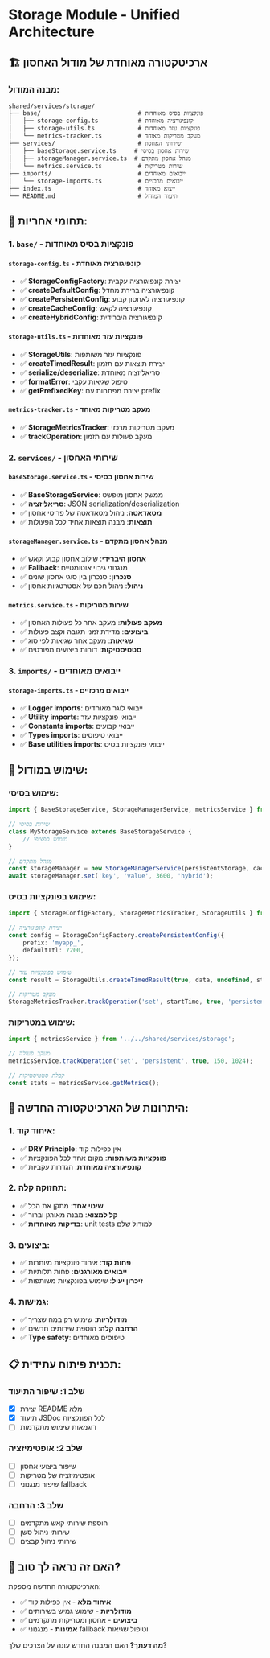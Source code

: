 # Storage Module - Unified Architecture

## 🏗️ **ארכיטקטורה מאוחדת של מודול האחסון**

### **מבנה המודול:**

```
shared/services/storage/
├── base/                           # פונקציות בסיס מאוחדות
│   ├── storage-config.ts           # קונפיגורציה מאוחדת
│   ├── storage-utils.ts            # פונקציות עזר מאוחדות
│   └── metrics-tracker.ts          # מעקב מטריקות מאוחד
├── services/                       # שירותי האחסון
│   ├── baseStorage.service.ts     # שירות אחסון בסיסי
│   ├── storageManager.service.ts  # מנהל אחסון מתקדם
│   └── metrics.service.ts          # שירות מטריקות
├── imports/                        # ייבואים מאוחדים
│   └── storage-imports.ts          # ייבואים מרכזיים
├── index.ts                        # ייצוא מאוחד
└── README.md                       # תיעוד המודול
```

## 🎯 **תחומי אחריות:**

### **1. `base/` - פונקציות בסיס מאוחדות**

#### **`storage-config.ts` - קונפיגורציה מאוחדת**

- ✅ **StorageConfigFactory**: יצירת קונפיגורציה עקבית
- ✅ **createDefaultConfig**: קונפיגורציה ברירת מחדל
- ✅ **createPersistentConfig**: קונפיגורציה לאחסון קבוע
- ✅ **createCacheConfig**: קונפיגורציה לקאש
- ✅ **createHybridConfig**: קונפיגורציה היברידית

#### **`storage-utils.ts` - פונקציות עזר מאוחדות**

- ✅ **StorageUtils**: פונקציות עזר משותפות
- ✅ **createTimedResult**: יצירת תוצאות עם תזמון
- ✅ **serialize/deserialize**: סריאליזציה מאוחדת
- ✅ **formatError**: טיפול שגיאות עקבי
- ✅ **getPrefixedKey**: יצירת מפתחות עם prefix

#### **`metrics-tracker.ts` - מעקב מטריקות מאוחד**

- ✅ **StorageMetricsTracker**: מעקב מטריקות מרכזי
- ✅ **trackOperation**: מעקב פעולות עם תזמון

### **2. `services/` - שירותי האחסון**

#### **`baseStorage.service.ts` - שירות אחסון בסיסי**

- ✅ **BaseStorageService**: ממשק אחסון מופשט
- ✅ **סריאליזציה**: JSON serialization/deserialization
- ✅ **מטאדאטה**: ניהול מטאדאטה של פריטי אחסון
- ✅ **תוצאות**: מבנה תוצאות אחיד לכל הפעולות

#### **`storageManager.service.ts` - מנהל אחסון מתקדם**

- ✅ **אחסון היברידי**: שילוב אחסון קבוע וקאש
- ✅ **Fallback**: מנגנוני גיבוי אוטומטיים
- ✅ **סנכרון**: סנכרון בין סוגי אחסון שונים
- ✅ **ניהול**: ניהול חכם של אסטרטגיות אחסון

#### **`metrics.service.ts` - שירות מטריקות**

- ✅ **מעקב פעולות**: מעקב אחר כל פעולות האחסון
- ✅ **ביצועים**: מדידת זמני תגובה וקצב פעולות
- ✅ **שגיאות**: מעקב אחר שגיאות לפי סוג
- ✅ **סטטיסטיקות**: דוחות ביצועים מפורטים

### **3. `imports/` - ייבואים מאוחדים**

#### **`storage-imports.ts` - ייבואים מרכזיים**

- ✅ **Logger imports**: ייבואי לוגר מאוחדים
- ✅ **Utility imports**: ייבואי פונקציות עזר
- ✅ **Constants imports**: ייבואי קבועים
- ✅ **Types imports**: ייבואי טיפוסים
- ✅ **Base utilities imports**: ייבואי פונקציות בסיס

## 🔧 **שימוש במודול:**

### **שימוש בסיסי:**

```typescript
import { BaseStorageService, StorageManagerService, metricsService } from '../../shared/services/storage';

// שירות בסיסי
class MyStorageService extends BaseStorageService {
	// מימוש ספציפי
}

// מנהל מתקדם
const storageManager = new StorageManagerService(persistentStorage, cacheStorage);
await storageManager.set('key', 'value', 3600, 'hybrid');
```

### **שימוש בפונקציות בסיס:**

```typescript
import { StorageConfigFactory, StorageMetricsTracker, StorageUtils } from '../../shared/services/storage';

// יצירת קונפיגורציה
const config = StorageConfigFactory.createPersistentConfig({
	prefix: 'myapp_',
	defaultTtl: 7200,
});

// שימוש בפונקציות עזר
const result = StorageUtils.createTimedResult(true, data, undefined, startTime, 'persistent');

// מעקב מטריקות
StorageMetricsTracker.trackOperation('set', startTime, true, 'persistent', 1024);
```

### **שימוש במטריקות:**

```typescript
import { metricsService } from '../../shared/services/storage';

// מעקב פעולה
metricsService.trackOperation('set', 'persistent', true, 150, 1024);

// קבלת סטטיסטיקות
const stats = metricsService.getMetrics();
```

## 🚀 **היתרונות של הארכיטקטורה החדשה:**

### **1. איחוד קוד:**

- ✅ **DRY Principle**: אין כפילות קוד
- ✅ **פונקציות משותפות**: מקום אחד לכל הפונקציות
- ✅ **קונפיגורציה מאוחדת**: הגדרות עקביות

### **2. תחזוקה קלה:**

- ✅ **שינוי אחד**: מתקן את הכל
- ✅ **קל למצוא**: מבנה מאורגן וברור
- ✅ **בדיקות מאוחדות**: unit tests למודול שלם

### **3. ביצועים:**

- ✅ **פחות קוד**: איחוד פונקציות מיותרות
- ✅ **ייבואים מאורגנים**: פחות תלותיות
- ✅ **זיכרון יעיל**: שימוש בפונקציות משותפות

### **4. גמישות:**

- ✅ **מודולריות**: שימוש רק במה שצריך
- ✅ **הרחבה קלה**: הוספת שירותים חדשים
- ✅ **Type safety**: טיפוסים מאוחדים

## 📋 **תכנית פיתוח עתידית:**

### **שלב 1: שיפור התיעוד**

- [x] יצירת README מלא
- [x] תיעוד JSDoc לכל הפונקציות
- [ ] דוגמאות שימוש מתקדמות

### **שלב 2: אופטימיזציה**

- [ ] שיפור ביצועי אחסון
- [ ] אופטימיזציה של מטריקות
- [ ] שיפור מנגנוני fallback

### **שלב 3: הרחבה**

- [ ] הוספת שירותי קאש מתקדמים
- [ ] שירותי ניהול סשן
- [ ] שירותי ניהול קבצים

## 🎯 **האם זה נראה לך טוב?**

הארכיטקטורה החדשה מספקת:

- ✅ **איחוד מלא** - אין כפילות קוד
- ✅ **מודולריות** - שימוש גמיש בשירותים
- ✅ **ביצועים** - אחסון ומטריקות מתקדמים
- ✅ **אמינות** - מנגנוני fallback וטיפול שגיאות

**מה דעתך?** האם המבנה החדש עונה על הצרכים שלך?
